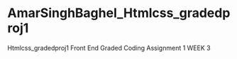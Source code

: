 # AmarSinghBaghel_Htmlcss_gradedproj1
Htmlcss_gradedproj1 Front End Graded Coding Assignment 1 WEEK 3
